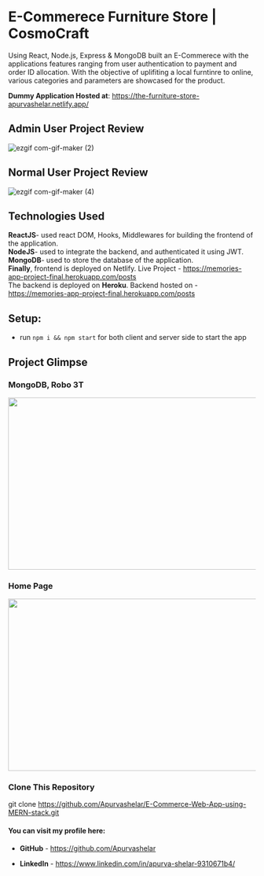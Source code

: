 # E-Commerece Furniture Store  |  CosmoCraft
Using React, Node.js, Express & MongoDB built an E-Commerece  with the applications features ranging from user authentication to payment and order ID allocation. With the objective of uplifiting a local furntinre to online, various categories and parameters are showcased for the product.  
    
**Dummy Application Hosted at**: https://the-furniture-store-apurvashelar.netlify.app/ 

## Admin User Project Review  
![ezgif com-gif-maker (2)](https://user-images.githubusercontent.com/57897678/163703245-63360c29-6b9c-4886-bd33-11c74bb76146.gif)

## Normal User Project Review    

![ezgif com-gif-maker (4)](https://user-images.githubusercontent.com/57897678/163703342-4ec56877-a317-4e99-a205-ab684d7fda26.gif)


## Technologies Used  
  **ReactJS**- used react DOM, Hooks, Middlewares for building the frontend of the application.   
  **NodeJS**- used to integrate the backend, and authenticated it using JWT.   
  **MongoDB**- used to store the database of the application.  
  **Finally**, frontend is deployed on Netlify. Live Project - https://memories-app-project-final.herokuapp.com/posts  
  The backend is deployed on **Heroku**. Backend hosted on - https://memories-app-project-final.herokuapp.com/posts        
  
## Setup:
- run ```npm i && npm start``` for both client and server side to start the app

## Project Glimpse  
### MongoDB, Robo 3T 
  <img src="https://user-images.githubusercontent.com/57897678/163704108-e33aace8-693e-41e5-9800-532ca24ab0a2.jpeg" width="700" height="350">    
  
### Home Page 
  <img src="https://user-images.githubusercontent.com/57897678/163704159-d0cb8802-4a53-4362-bdd0-b4358a9dbb29.jpeg" width="700" height="350">  


### Clone This Repository  

git clone  https://github.com/Apurvashelar/E-Commerce-Web-App-using-MERN-stack.git  



#### You can visit my profile here:  

* **GitHub** - https://github.com/Apurvashelar  

* **LinkedIn** - https://www.linkedin.com/in/apurva-shelar-9310671b4/  
